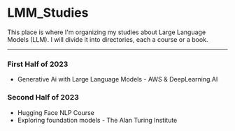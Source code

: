 # LMM_Studies

This place is where I'm organizing my studies about Large Language Models (LLM). I will divide it into directories, each a course or a book.





--------
### First Half of 2023

* Generative Ai with Large Language Models - AWS & DeepLearning.AI


### Second Half of 2023
* Hugging Face NLP Course
* Exploring foundation models - The Alan Turing Institute